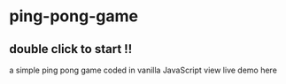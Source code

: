 # ping-pong-game
## double click to start !!
a simple ping pong game coded in vanilla JavaScript
view live demo here 

